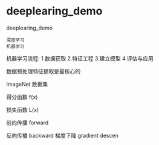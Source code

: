 # deeplearing_demo
deeplearing_demo

    深度学习 
    机器学习


机器学习流程:
    1.数据获取
    2.特征工程
    3.建立模型
    4.评估与应用

数据预处理特征提取是最核心的

ImageNet 数据集

得分函数 f(x)

损失函数 L(x)

前向传播 forward

反向传播 backward
    梯度下降 gradient descen








